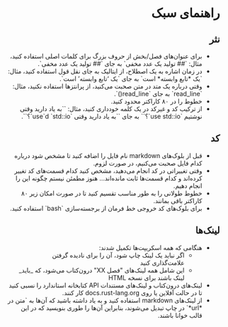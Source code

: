 <div dir="rtl">

# راهنمای سبک

## نثر

<ul dir="rtl">
  <li>برای عنوان‌های فصل/بخش از حروف بزرگ برای کلمات اصلی استفاده کنید، مثال:
    `## تولید یک عدد مخفی` به جای `## تولید یک عدد مخفی`.</li>
  <li>در زمان اشاره به یک اصطلاح، از ایتالیک به جای نقل قول استفاده کنید، مثال:
    `یک *تابع وابسته* است` به جای `یک ‘تابع وابسته’ است`.</li>
  <li>وقتی درباره یک متد در متن صحبت می‌کنید، از پرانتزها استفاده نکنید، مثال:
    `read_line` به جای `read_line()`.</li>
  <li>خطوط را در ۸۰ کاراکتر محدود کنید.</li>
  <li>از ترکیب کد و غیرکد در یک کلمه خودداری کنید، مثال: 
    ``به یاد دارید وقتی نوشتیم `use std::io`؟`` به جای
    ``به یاد دارید وقتی `use`d `std::io`؟``.</li>
</ul>

## کد

<ul dir="rtl">
  <li>قبل از بلوک‌های markdown نام فایل را اضافه کنید تا مشخص شود درباره کدام فایل صحبت می‌کنیم، در صورت لزوم.</li>
  <li>وقتی تغییراتی در کد انجام می‌دهید، مشخص کنید کدام قسمت‌های کد تغییر کرده‌اند و کدام قسمت‌ها ثابت مانده‌اند... هنوز مطمئن نیستم چگونه این را انجام دهیم.</li>
  <li>خطوط طولانی را به طور مناسب تقسیم کنید تا در صورت امکان زیر ۸۰ کاراکتر باقی بمانند.</li>
  <li>برای بلوک‌های کد خروجی خط فرمان از برجسته‌سازی `bash` استفاده کنید.</li>
</ul>

## لینک‌ها

<ul dir="rtl">
  <li>هنگامی که همه اسکریپت‌ها تکمیل شدند:
    <ul dir="rtl">
      <li>اگر نباید یک لینک چاپ شود، آن را برای نادیده گرفتن علامت‌گذاری کنید</li>
      <li>این شامل همه لینک‌های "فصل XX" درون‌کتاب می‌شود، که _باید_ لینک باشند برای نسخه HTML</li>
    </ul>
  </li>
  <li>لینک‌های درون‌کتاب و لینک‌های مستندات API کتابخانه استاندارد را نسبی کنید تا در حالت آفلاین یا روی docs.rust-lang.org کار کنند.</li>
  <li>از لینک‌های markdown استفاده کنید و به یاد داشته باشید که آن‌ها به `متن در *url*` در چاپ تبدیل می‌شوند، بنابراین آن‌ها را طوری بنویسید که در این قالب خوانا باشند.</li>
</ul>

</div>
